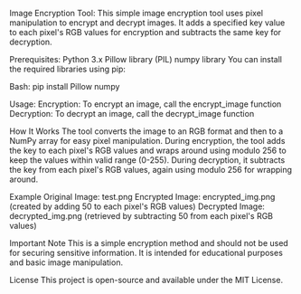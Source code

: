 Image Encryption Tool:
This simple image encryption tool uses pixel manipulation to encrypt and decrypt images. It adds a specified key value to each pixel's RGB values for encryption and subtracts the same key for decryption.

Prerequisites:
Python 3.x
Pillow library (PIL)
numpy library
You can install the required libraries using pip:

Bash:
pip install Pillow numpy

Usage:
Encryption: To encrypt an image, call the encrypt_image function
Decryption: To decrypt an image, call the decrypt_image function

How It Works
The tool converts the image to an RGB format and then to a NumPy array for easy pixel manipulation.
During encryption, the tool adds the key to each pixel's RGB values and wraps around using modulo 256 to keep the values within valid range (0-255).
During decryption, it subtracts the key from each pixel's RGB values, again using modulo 256 for wrapping around.

Example
Original Image: test.png
Encrypted Image: encrypted_img.png (created by adding 50 to each pixel's RGB values)
Decrypted Image: decrypted_img.png (retrieved by subtracting 50 from each pixel's RGB values)

Important Note
This is a simple encryption method and should not be used for securing sensitive information. It is intended for educational purposes and basic image manipulation.

License
This project is open-source and available under the MIT License.